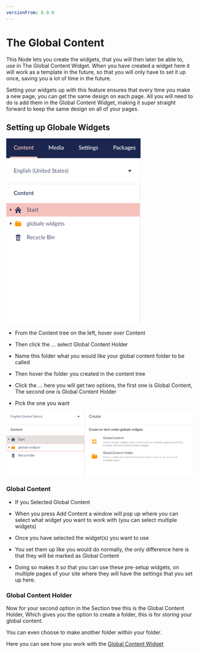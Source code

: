 ```yaml
---
versionFrom: 8.0.0
---
```


# The Global Content
		

This Node lets you create the widgets, that you will then later be able to, use in The Global Content Widget.
When you have created a widget here it will work as a template in the future, so that you will only have to set it up once, saving you a lot of time in the future. 
		

Setting your widgets up with this feature ensures that every time you make a new page, you can get the same design on each page.
All you will need to do is add them in the Global Content Widget, making it super straight forward to keep the same design on all of your pages.
		

## Setting up Globale Widgets
![movePage.jpg](images/Globale-Widget.png) 
		

- From the Content tree on the left, hover over Content 
		

- Then click the ... select Global Content Holder
		

- Name this folder what you would like your global content folder to be called
		

- Then hover the folder you created in the content tree
		

- Click the ... here you will get two options, the first one is Global Content, The second one is Global Content Holder
		

- Pick the one you want

![movePage.jpg](images/Globale-options.png)

		

### Global Content

- If you Selected Global Content	

- When you press Add Content a window will pop up where you can select what widget you want to work with (you can select multiple widgets)

- Once you have selected the widget(s) you want to use
- You set them up like you would do normally, the only difference here is that they will be marked as Global Content
- Doing so makes it so that you can use these pre-setup widgets, on multiple pages of your site where they will have the settings that you set up here.
		

		

### Global Content Holder
		

Now for your second option in the Section tree
this is the Global Content Holder, Which gives you the option to create a folder, this is for storing your global content.
		

You can even choose to make another folder within your folder.
		

Here you can see how you work with the [Global Content Widget](../../Widgets/index.md#newsletterTheGlobalContentWidget)
